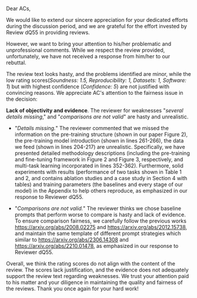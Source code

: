 Dear ACs,

We would like to extend our sincere appreciation for your dedicated efforts during the discussion period, and we are grateful for the effort invested by Review dQ55 in providing reviews.

However, we want to bring your attention to his/her problematic and unprofessional comments. While we respect the review provided, unfortunately, we have not received a response from him/her to our rebuttal.

The review text looks hasty, and the problems identified are minor, while the low rating scores(*Soundness: 1.5, Reproducibility: 1, Datasets: 1, Software: 1*) but with highest confidence (*Confidence: 5*) are not justified with convincing reasons. 
We appreciate AC's attention to the fairness issue in the decision:

**Lack of objectivity and evidence**. The reviewer for weaknesses "*several details missing*," and "*comparisons are not valid*" are hasty and unrealistic.   
 - "*Details missing.*" The reviewer commented that we missed the information on the pre-training structure (shown in our paper Figure 2), the pre-training model introduction (shown in lines 261-266), the data we feed (shown in lines 204-217) are unrealistic.
Specifically, we have presented detailed methodology descriptions (including the pre-training and fine-tuning framework in Figure 2 and Figure 3, respectively, and multi-task learning incorporated in lines 352-362).
Furthermore, solid experiments with results (performance of two tasks shown in Table 1 and 2, and contains ablation studies and a case study in Section 4 with tables) 
and training parameters (the baselines and every stage of our model) in the Appendix to help others reproduce, as emphasized in our response to Reviewer dQ55.  

 - "*Comparisons are not valid.*" The reviewer thinks we chose baseline prompts that perform worse to compare is hasty and lack of evidence.
To ensure comparison fairness, 
we carefully follow the previous works https://arxiv.org/abs/2008.02275 and https://arxiv.org/abs/2012.15738, and maintain the same template of different prompt strategies which similar 
to https://arxiv.org/abs/2306.14308 and https://arxiv.org/abs/2210.01478, as emphasized in our response to Reviewer dQ55.


Overall, we think the rating scores do not align with the content of the review. The scores lack justification, and the evidence does not adequately support the review text regarding weaknesses.
We trust your attention paid to his matter and your diligence in maintaining the quality and fairness of the reviews. Thank you once again for your hard work!
